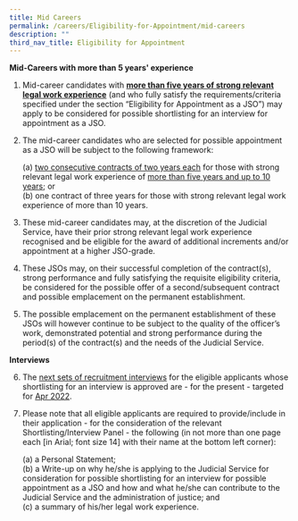 ```yaml
---
title: Mid Careers
permalink: /careers/Eligibility-for-Appointment/mid-careers
description: ""
third_nav_title: Eligibility for Appointment
---
```

**Mid-Careers with more than 5 years' experience**

1. Mid-career candidates with <u> **more than five years of strong relevant legal work experience**</u> (and who fully satisfy the requirements/criteria specified under the section “Eligibility for Appointment as a JSO”) may apply to be considered for possible shortlisting for an interview for appointment as a 
JSO.

2. The mid-career candidates who are selected for possible appointment as a JSO will be subject to the following framework:

	(a)     <u>two consecutive contracts of two years each</u> for those with strong relevant legal work experience of <u>more than five years and up to 10 years</u>; or
	<br> (b)     one contract of three years for those with strong relevant legal work experience of more than 10 years.


3. These mid-career candidates may, at the discretion of the Judicial Service, have their prior strong relevant legal work experience recognised and be eligible for the award of additional increments and/or appointment at a higher JSO-grade.

4. These JSOs may, on their successful completion of the contract(s), strong performance and fully satisfying the requisite eligibility criteria, be considered for the possible offer of a second/subsequent contract and possible emplacement on the permanent establishment.

5. The possible emplacement on the permanent establishment of these JSOs will however continue to be subject to the quality of the officer’s work, demonstrated potential and strong performance during the period(s) of the contract(s) and the needs of the Judicial Service. 

 
**Interviews**

6. The <u>next sets of recruitment interviews</u> for the eligible applicants whose shortlisting for an interview is approved are - for the present - targeted for <u>Apr 2022</u>.

7. Please note that all eligible applicants are required to provide/include in their application - for the consideration of the relevant Shortlisting/Interview Panel - the following (in not more than one page each [in Arial; font size 14] with their name at the bottom left corner):

	(a) a Personal Statement;
<br> (b) a Write-up on why he/she is applying to the Judicial Service for consideration for possible shortlisting for an interview for possible appointment as a JSO and how and what he/she can contribute to the Judicial Service and the administration of justice; and
<br>(c) a summary of his/her legal work experience.